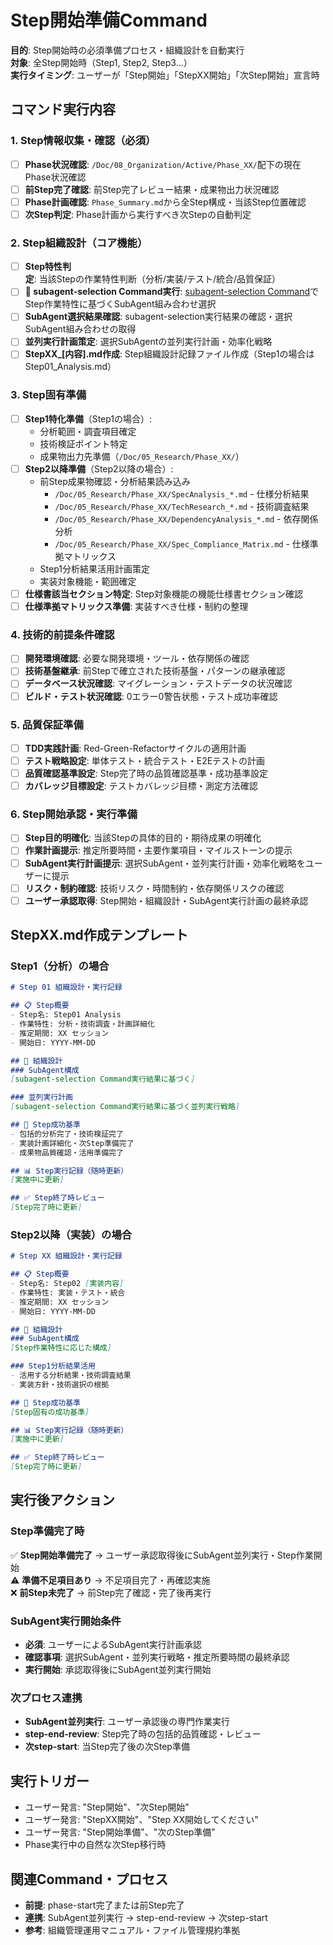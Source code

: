 # Step開始準備Command

**目的**: Step開始時の必須準備プロセス・組織設計を自動実行  
**対象**: 全Step開始時（Step1, Step2, Step3...）  
**実行タイミング**: ユーザーが「Step開始」「StepXX開始」「次Step開始」宣言時

## コマンド実行内容

### 1. Step情報収集・確認（必須）
- [ ] **Phase状況確認**: `/Doc/08_Organization/Active/Phase_XX/`配下の現在Phase状況確認
- [ ] **前Step完了確認**: 前Step完了レビュー結果・成果物出力状況確認
- [ ] **Phase計画確認**: `Phase_Summary.md`から全Step構成・当該Step位置確認
- [ ] **次Step判定**: Phase計画から実行すべき次Stepの自動判定

### 2. Step組織設計（コア機能）
- [ ] **Step特性判定**: 当該Stepの作業特性判断（分析/実装/テスト/統合/品質保証）
- [ ] **🔧 subagent-selection Command実行**: [subagent-selection Command](./.claude/commands/subagent-selection.md)でStep作業特性に基づくSubAgent組み合わせ選択
- [ ] **SubAgent選択結果確認**: subagent-selection実行結果の確認・選択SubAgent組み合わせの取得
- [ ] **並列実行計画策定**: 選択SubAgentの並列実行計画・効率化戦略
- [ ] **StepXX_[内容].md作成**: Step組織設計記録ファイル作成（Step1の場合はStep01_Analysis.md）

### 3. Step固有準備
- [ ] **Step1特化準備**（Step1の場合）:
  - 分析範囲・調査項目確定
  - 技術検証ポイント特定
  - 成果物出力先準備（`/Doc/05_Research/Phase_XX/`）
- [ ] **Step2以降準備**（Step2以降の場合）:
  - 前Step成果物確認・分析結果読み込み
    - `/Doc/05_Research/Phase_XX/SpecAnalysis_*.md` - 仕様分析結果
    - `/Doc/05_Research/Phase_XX/TechResearch_*.md` - 技術調査結果
    - `/Doc/05_Research/Phase_XX/DependencyAnalysis_*.md` - 依存関係分析
    - `/Doc/05_Research/Phase_XX/Spec_Compliance_Matrix.md` - 仕様準拠マトリックス
  - Step1分析結果活用計画策定
  - 実装対象機能・範囲確定
- [ ] **仕様書該当セクション特定**: Step対象機能の機能仕様書セクション確認
- [ ] **仕様準拠マトリックス準備**: 実装すべき仕様・制約の整理

### 4. 技術的前提条件確認
- [ ] **開発環境確認**: 必要な開発環境・ツール・依存関係の確認
- [ ] **技術基盤継承**: 前Stepで確立された技術基盤・パターンの継承確認
- [ ] **データベース状況確認**: マイグレーション・テストデータの状況確認
- [ ] **ビルド・テスト状況確認**: 0エラー0警告状態・テスト成功率確認

### 5. 品質保証準備
- [ ] **TDD実践計画**: Red-Green-Refactorサイクルの適用計画
- [ ] **テスト戦略設定**: 単体テスト・統合テスト・E2Eテストの計画
- [ ] **品質確認基準設定**: Step完了時の品質確認基準・成功基準設定
- [ ] **カバレッジ目標設定**: テストカバレッジ目標・測定方法確認

### 6. Step開始承認・実行準備
- [ ] **Step目的明確化**: 当該Stepの具体的目的・期待成果の明確化
- [ ] **作業計画提示**: 推定所要時間・主要作業項目・マイルストーンの提示
- [ ] **SubAgent実行計画提示**: 選択SubAgent・並列実行計画・効率化戦略をユーザーに提示
- [ ] **リスク・制約確認**: 技術リスク・時間制約・依存関係リスクの確認
- [ ] **ユーザー承認取得**: Step開始・組織設計・SubAgent実行計画の最終承認

## StepXX.md作成テンプレート

### Step1（分析）の場合
```markdown
# Step 01 組織設計・実行記録

## 📋 Step概要
- Step名: Step01 Analysis
- 作業特性: 分析・技術調査・計画詳細化
- 推定期間: XX セッション
- 開始日: YYYY-MM-DD

## 🏢 組織設計
### SubAgent構成
[subagent-selection Command実行結果に基づく]

### 並列実行計画
[subagent-selection Command実行結果に基づく並列実行戦略]

## 🎯 Step成功基準
- 包括的分析完了・技術検証完了
- 実装計画詳細化・次Step準備完了
- 成果物品質確認・活用準備完了

## 📊 Step実行記録（随時更新）
[実施中に更新]

## ✅ Step終了時レビュー
[Step完了時に更新]
```

### Step2以降（実装）の場合
```markdown
# Step XX 組織設計・実行記録

## 📋 Step概要
- Step名: Step02 [実装内容]
- 作業特性: 実装・テスト・統合
- 推定期間: XX セッション
- 開始日: YYYY-MM-DD

## 🏢 組織設計
### SubAgent構成
[Step作業特性に応じた構成]

### Step1分析結果活用
- 活用する分析結果・技術調査結果
- 実装方針・技術選択の根拠

## 🎯 Step成功基準
[Step固有の成功基準]

## 📊 Step実行記録（随時更新）
[実施中に更新]

## ✅ Step終了時レビュー
[Step完了時に更新]
```

## 実行後アクション

### Step準備完了時
✅ **Step開始準備完了** → ユーザー承認取得後にSubAgent並列実行・Step作業開始  
⚠️ **準備不足項目あり** → 不足項目完了・再確認実施  
❌ **前Step未完了** → 前Step完了確認・完了後再実行

### SubAgent実行開始条件
- **必須**: ユーザーによるSubAgent実行計画承認
- **確認事項**: 選択SubAgent・並列実行戦略・推定所要時間の最終承認
- **実行開始**: 承認取得後にSubAgent並列実行開始

### 次プロセス連携
- **SubAgent並列実行**: ユーザー承認後の専門作業実行
- **step-end-review**: Step完了時の包括的品質確認・レビュー
- **次step-start**: 当Step完了後の次Step準備

## 実行トリガー
- ユーザー発言: "Step開始"、"次Step開始"
- ユーザー発言: "StepXX開始"、"Step XX開始してください"
- ユーザー発言: "Step開始準備"、"次のStep準備"
- Phase実行中の自然な次Step移行時

## 関連Command・プロセス
- **前提**: phase-start完了または前Step完了
- **連携**: SubAgent並列実行 → step-end-review → 次step-start
- **参考**: 組織管理運用マニュアル・ファイル管理規約準拠